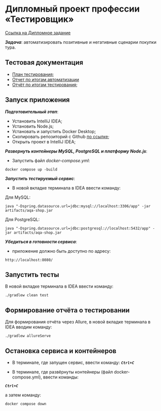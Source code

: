 # Дипломный проект профессии «Тестировщик»
[Ссылка на Дипломное задание](https://github.com/netology-code/qa-diploma)

***Задача***: автоматизировать позитивные и негативные сценарии покупки тура.

## Тестовая документация
- [План тестирования](https://.....Plan.md);
- [Отчет по итогам автоматизации](https://...Summary.md)
- [Отчёт по итогам тестирования](https://...Report.md);


## Запуск приложения

***Подготовительный этап***:
- Установить IntelliJ IDEA;
- Установить Node.js;
- Установать и запустить Docker Desktop; 
- Скопировать репозиторий с Github [по ссылке](https://github.com/Lesha55-90/Graduate_work);
- Открыть проект в IntelliJ IDEA;


***Развернуть контейнеры MySQL, PostgreSQL и платформу Node.js***:
- Запустить файл *docker-compose.yml*:
```
docker compose up -build
```

***Запустить тестируемый сервис***:
- В новой вкладке терминала в IDEA ввести команду:
  
Для MySQL:
```
java "-Dspring.datasource.url=jdbc:mysql://localhost:3306/app" -jar artifacts/aqa-shop.jar
```

Для PostgreSQL:
```
java "-Dspring.datasource.url=jdbc:postgresql://localhost:5432/app" -jar artifacts/aqa-shop.jar
```
   
   
 ***Убедиться в готовности сервиса***:
 - приложение должно быть доступно по адресу:

```
http://localhost:8080/
```

## Запустить тесты

В новой вкладке терминала в IDEA ввести команду:

   ```
   ./gradlew clean test
   ```


## Формирование отчёта о тестировании
Для формирования отчёта через Allure, в новой вкладке терминала в IDEA вводим команду:
```
./gradlew allureServe
```

## Остановка сервиса и контейнеров
- В терминале, где запущен сервис, ввести команду:
***`Ctrl+C`***

- В терминале, где развёрнуты контейнеры (файл docker-compose.yml), ввести команды:
 
***`Ctrl+C`*** 

а затем команду:

```
docker compose down
```
